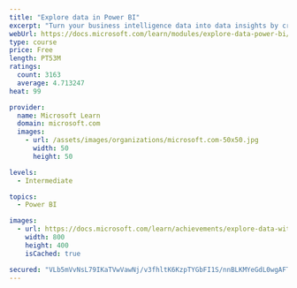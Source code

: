 ```yaml
---
title: "Explore data in Power BI"
excerpt: "Turn your business intelligence data into data insights by creating and configuring Power BI dashboards."
webUrl: https://docs.microsoft.com/learn/modules/explore-data-power-bi/
type: course
price: Free
length: PT53M
ratings:
  count: 3163
  average: 4.713247
heat: 99

provider:
  name: Microsoft Learn
  domain: microsoft.com
  images:
    - url: /assets/images/organizations/microsoft.com-50x50.jpg
      width: 50
      height: 50

levels:
  - Intermediate

topics:
  - Power BI

images:
  - url: https://docs.microsoft.com/learn/achievements/explore-data-with-power-bi-desktop-social.png
    width: 800
    height: 400
    isCached: true

secured: "VLb5mVvNsL79IKaTVwVawNj/v3fhltK6KzpTYGbFI1S/nnBLKMYeGdL0wgAFThaPWN49yz0LowbMnBDP9PEajgy3bpfzOl0qKxXasuxBUWBhbFQ/4ZHZJgykD8X4mLGc7J8zBgxE88CONpNAbZG0WlQfV4ETG2i3SRET1u2+RUL1Wi1AyjdLaotXq14G4Vfv2+U6G0qB6iTbD+60BP3iPSakIP1nf7PlSGi84FDz+bS4jdSVJ1eLqSyI1Q5vAHNnH9OBwDXvRUd9F/dDVFzy338mF1cf8DpyonTy209TsSPtmyN/9kaGCZf+X8KxahrDw+ODt0aB6IDXM8hJBXnsmpu1X1vXuDqia6Vkk0EjXIl9leIrO1iaAWn5/2Ncr9VoDpyrfDoBmlN+k2Esmwto6RAoYvlsTd1suCK7PPc/XXs=;7iIE/8timw88mOAvSltesA=="
---
```


